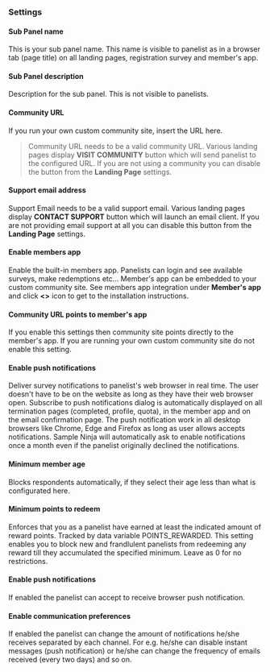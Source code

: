 ### Settings

#### Sub Panel name
This is your sub panel name. This name is visible to panelist as in a browser tab (page title) on all landing pages, registration survey and member's app.

#### Sub Panel description
Description for the sub panel. This is not visible to panelists.

#### Community URL
If you run your own custom community site, insert the URL here.

> Community URL needs to be a valid community URL. Various landing pages display **VISIT COMMUNITY** button which will send panelist to the configured URL. If you are not using a community you can disable the button from the **Landing Page** settings.

#### Support email address
Support Email needs to be a valid support email. Various landing pages display **CONTACT SUPPORT** button which will launch an email client. If you are not providing email support at all you can disable this button from the **Landing Page** settings.

#### Enable members app
Enable the built-in members app. Panelists can login and see available surveys, make redemptions etc... Member's app can be embedded to your custom community site. See members app integration under **Member's app** and click **<>** icon to get to the installation instructions.

#### Community URL points to member's app
If you enable this settings then community site points directly to the member's app. If you are running your own custom community site do not enable this setting.

#### Enable push notifications
Deliver survey notifications to panelist's web browser in real time. The user doesn't have to be on the website as long as they have their web browser open. Subscribe to push notifications dialog is automatically displayed on all termination pages (completed, profile, quota), in the member app and on the email confirmation page. The push notification work in all desktop browsers like Chrome, Edge and Firefox as long as user allows accepts notifications. Sample Ninja will automatically ask to enable notifications once a month even if the panelist originally declined the notifications.

#### Minimum member age
Blocks respondents automatically, if they select their age less than what is configurated here.

#### Minimum points to redeem
Enforces that you as a panelist have earned at least the indicated amount of reward points. Tracked by data variable POINTS_REWARDED. This setting enables you to block new and frandlulent panelists from redeeming any reward till they accumulated the specified minimum. Leave as 0 for no restrictions.

#### Enable push notifications
If enabled the panelist can accept to receive browser push notification.

#### Enable communication preferences
If enabled the panelist can change the amount of notifications he/she receives separated by each channel.
For e.g. he/she can disable instant messages (push notification) or he/she can change the frequency of emails received (every two days) and so on.
